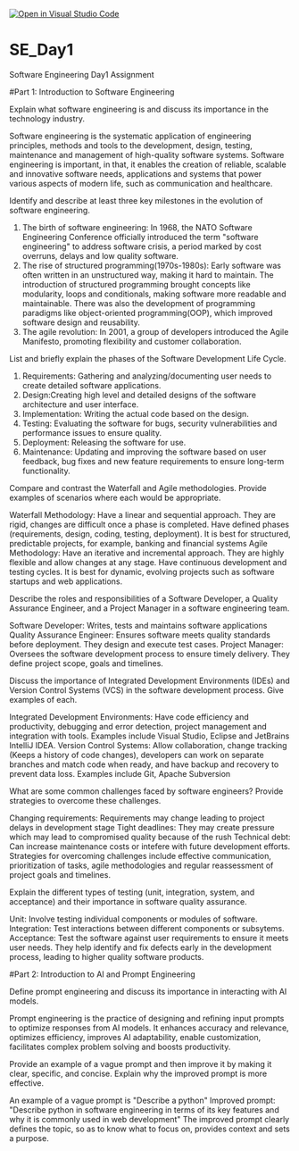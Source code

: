 [![Open in Visual Studio Code](https://classroom.github.com/assets/open-in-vscode-2e0aaae1b6195c2367325f4f02e2d04e9abb55f0b24a779b69b11b9e10269abc.svg)](https://classroom.github.com/online_ide?assignment_repo_id=18385725&assignment_repo_type=AssignmentRepo)
# SE_Day1
Software Engineering Day1 Assignment

#Part 1: Introduction to Software Engineering

Explain what software engineering is and discuss its importance in the technology industry.

Software engineering is the systematic application of engineering principles, methods and tools to the development, design, testing, maintenance and management of high-quality software systems.
Software engineering is important, in that, it enables the creation of reliable, scalable and innovative software needs, applications and systems that power various aspects of modern life, such as communication and healthcare.

Identify and describe at least three key milestones in the evolution of software engineering.

1. The birth of software engineering: In 1968, the NATO Software Engineering Conference officially introduced the term "software engineering" to address software crisis, a period marked by cost overruns, delays and low quality software.
2. The rise of structured programming(1970s-1980s): Early software was often written in an unstructured way, making it hard to maintain. The introduction of structured programming brought concepts like modularity, loops and conditionals, making software more readable and maintainable. There was also the development of programming paradigms like object-oriented programming(OOP), which improved software design and reusability.
3. The agile revolution: In 2001, a group of developers introduced the Agile Manifesto, promoting flexibility and customer collaboration.

List and briefly explain the phases of the Software Development Life Cycle.

1. Requirements: Gathering and analyzing/documenting user needs to create detailed software applications.
2. Design:Creating high level and detailed designs of the software architecture and user interface.
3. Implementation: Writing the actual code based on the design.
4. Testing: Evaluating the software for bugs, security vulnerabilities and performance issues to ensure quality.
5. Deployment: Releasing the software for use.
6. Maintenance: Updating and improving the software based on user feedback, bug fixes and new feature requirements to ensure long-term functionality.

Compare and contrast the Waterfall and Agile methodologies. Provide examples of scenarios where each would be appropriate.

Waterfall Methodology: Have a linear and sequential approach. They are rigid, changes are difficult once a phase is completed. Have defined phases (requirements, design, coding, testing, deployment). It is best for structured, predictable projects, for example, banking and financial systems
Agile Methodology: Have an iterative and incremental approach. They are highly flexible and allow changes at any stage. Have continuous development and testing cycles. It is best for dynamic, evolving projects such as software startups and web applications.

Describe the roles and responsibilities of a Software Developer, a Quality Assurance Engineer, and a Project Manager in a software engineering team.

Software Developer: Writes, tests and maintains software applications
Quality Assurance Engineer: Ensures software meets quality standards before deployment. They design and execute test cases.
Project Manager: Oversees the software development process to ensure timely delivery. They define project scope, goals and timelines.

Discuss the importance of Integrated Development Environments (IDEs) and Version Control Systems (VCS) in the software development process. Give examples of each.

Integrated Development Environments: Have code efficiency and productivity, debugging and error detection, project management and integration with tools. Examples include Visual Studio, Eclipse and JetBrains IntelliJ IDEA.
Version Control Systems: Allow collaboration, change tracking (Keeps a history of code changes), developers can work on separate branches and match code when ready, and  have backup and recovery to prevent data loss. Examples include Git, Apache Subversion

What are some common challenges faced by software engineers? Provide strategies to overcome these challenges.

Changing requirements: Requirements may change leading to project delays in development stage
Tight deadlines: They may create pressure which may lead to compromised quality because of the rush
Technical debt: Can increase maintenance costs or intefere with future development efforts.
Strategies for overcoming challenges include effective communication, prioritization of tasks, agile methodologies and regular reassessment of project goals and timelines.

Explain the different types of testing (unit, integration, system, and acceptance) and their importance in software quality assurance.

Unit: Involve testing individual components or modules of software.
Integration: Test interactions between different components or subsytems.
Acceptance: Test the software against user requirements to ensure it meets user needs.
They help identify and fix defects early in the development process, leading to higher quality software products.

#Part 2: Introduction to AI and Prompt Engineering


Define prompt engineering and discuss its importance in interacting with AI models.

Prompt engineering is the practice of designing and refining input prompts to optimize responses from AI models.
It enhances accuracy and relevance, optimizes efficiency, improves AI adaptability, enable customization, facilitates complex problem solving and boosts productivity.

Provide an example of a vague prompt and then improve it by making it clear, specific, and concise. Explain why the improved prompt is more effective.

An example of a vague prompt is "Describe a python"
Improved prompt: "Describe python in software engineering in terms of its key features and why it is commonly used in web development"
The improved prompt clearly defines the topic, so as to know what to focus on, provides context and sets a purpose.
